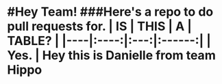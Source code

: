 #Hey Team! 
###Here's a repo to do pull requests for. 
| IS | THIS | A   | TABLE? |
|----|:----:|:---:|:------:|
| Yes.                     |
Hey this is Danielle from team Hippo
====================================
